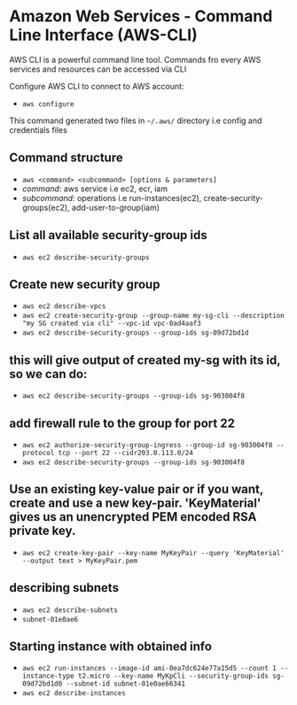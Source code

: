 # Amazon Web Services - Command Line Interface (AWS-CLI)

AWS CLI is a powerful command line tool. Commands fro every AWS services and resources can be accessed via CLI

Configure AWS CLI to connect to AWS account:

- `aws configure`

This command generated two files in `~/.aws/` directory i.e config and credentials files

## Command structure
- `aws <command> <subcommand> [options & parameters]`
- *command*: aws service i.e ec2, ecr, iam
- *subcommand*: operations i.e run-instances(ec2), create-security-groups(ec2), add-user-to-group(iam)

## List all available security-group ids

- `aws ec2 describe-security-groups`

## Create new security group
- `aws ec2 describe-vpcs`
- `aws ec2 create-security-group --group-name my-sg-cli --description "my SG created via cli" --vpc-id vpc-0ad4aaf3`
- `aws ec2 describe-security-groups --group-ids sg-09d72bd1d`

## this will give output of created my-sg with its id, so we can do:
- `aws ec2 describe-security-groups --group-ids sg-903004f8`

## add firewall rule to the group for port 22
- `aws ec2 authorize-security-group-ingress --group-id sg-903004f8 --protocol tcp --port 22 --cidr203.0.113.0/24`
- `aws ec2 describe-security-groups --group-ids sg-903004f8`

## Use an existing key-value pair or if you want, create and use a new key-pair. 'KeyMaterial' gives us an unencrypted PEM encoded RSA private key.
- `aws ec2 create-key-pair --key-name MyKeyPair --query 'KeyMaterial' --output text > MyKeyPair.pem`

## describing subnets
- `aws ec2 describe-subnets`
- `subnet-01e0ae6`

## Starting instance with obtained info
- `aws ec2 run-instances --image-id ami-0ea7dc624e77a15d5 --count 1 --instance-type t2.micro --key-name MyKpCli --security-group-ids sg-09d72bd1d0 --subnet-id subnet-01e0ae66341`
- `aws ec2 describe-instances`
